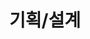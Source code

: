 ---
title: "기획/설계"
layout: category
permalink: /categories/planning-design/
author_profile: true
taxonomy: Planning-Design
sidebar:
  nav: "categories"
---